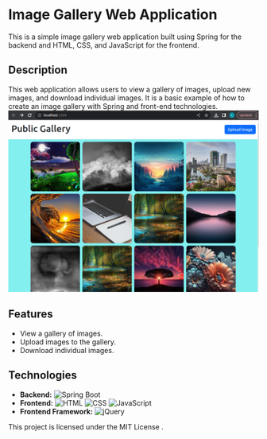 # Image Gallery Web Application

This is a simple image gallery web application built using Spring for the backend and HTML, CSS, and JavaScript for the frontend.

## Description

This web application allows users to view a gallery of images, upload new images, and download individual images. It is a basic example of how to create an image gallery with Spring and front-end technologies.
![screen shot](img/ss.png)

## Features

- View a gallery of images.
- Upload images to the gallery.
- Download individual images.

## Technologies

- **Backend:** ![Spring Boot](https://img.shields.io/badge/Spring%20Boot-%2346a059?style=for-the-badge)
- **Frontend:** ![HTML](https://img.shields.io/badge/HTML-%23e34f26?style=for-the-badge) ![CSS](https://img.shields.io/badge/CSS-%231f61a3?style=for-the-badge) ![JavaScript](https://img.shields.io/badge/JavaScript-%23f0db4f?style=for-the-badge)
- **Frontend Framework:** ![jQuery](https://img.shields.io/badge/jQuery-%230769ad?style=for-the-badge)





This project is licensed under the MIT License .